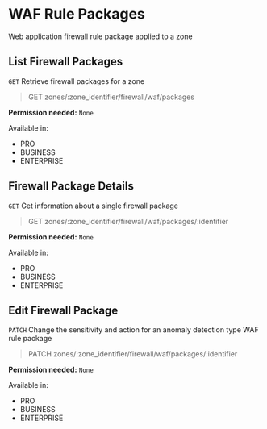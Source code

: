 # WAF Rule Packages

Web application firewall rule package applied to a zone

## List Firewall Packages

`GET` Retrieve firewall packages for a zone

> GET zones/:zone_identifier/firewall/waf/packages

**Permission needed:** `None`

Available in:

* PRO
* BUSINESS
* ENTERPRISE


## Firewall Package Details

`GET` Get information about a single firewall package

> GET zones/:zone_identifier/firewall/waf/packages/:identifier

**Permission needed:** `None`

Available in:

* PRO
* BUSINESS
* ENTERPRISE


## Edit Firewall Package

`PATCH` Change the sensitivity and action for an anomaly detection type WAF rule package

> PATCH zones/:zone_identifier/firewall/waf/packages/:identifier

**Permission needed:** `None`

Available in:

* PRO
* BUSINESS
* ENTERPRISE

